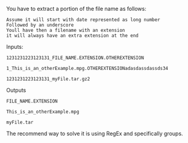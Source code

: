 You have to extract a portion of the file name as follows:

    Assume it will start with date represented as long number
    Followed by an underscore
    Youll have then a filename with an extension
    it will always have an extra extension at the end

Inputs:
```
1231231223123131_FILE_NAME.EXTENSION.OTHEREXTENSION

1_This_is_an_otherExample.mpg.OTHEREXTENSIONadasdassdassds34

1231231223123131_myFile.tar.gz2
```
Outputs
```
FILE_NAME.EXTENSION

This_is_an_otherExample.mpg

myFile.tar
```
The recommend way to solve it is using RegEx and specifically groups.
